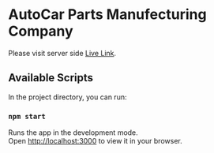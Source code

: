 # AutoCar Parts Manufecturing Company

Please visit server side [Live Link](https://morning-crag-21766.herokuapp.com/).

## Available Scripts

In the project directory, you can run:

### `npm start`

Runs the app in the development mode.\
Open [http://localhost:3000](http://localhost:3000) to view it in your browser.

